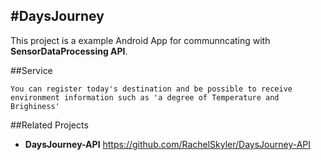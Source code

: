 #DaysJourney
---

  This project is a example Android App for communncating with **SensorDataProcessing API**.

##Service

    You can register today's destination and be possible to receive environment information such as 'a degree of Temperature and Brighiness' 
  
##Related Projects

- **DaysJourney-API**
    <https://github.com/RachelSkyler/DaysJourney-API>
